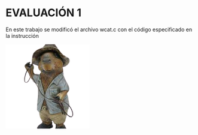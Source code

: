 <h1>EVALUACIÓN 1</h1>
<p>En este trabajo se modificó el archivo wcat.c con el código especificado en la instrucción</p>
<img src = "ChiguiroVaquero.png" alt: "ChiguiroVaquero" />

